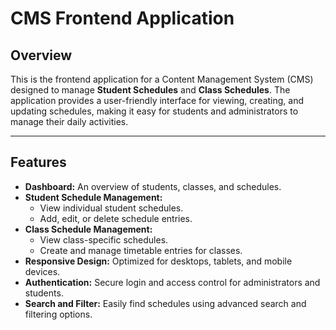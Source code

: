 # **CMS Frontend Application**

## **Overview**

This is the frontend application for a Content Management System (CMS) designed to manage **Student Schedules** and **Class Schedules**. The application provides a user-friendly interface for viewing, creating, and updating schedules, making it easy for students and administrators to manage their daily activities.

---

## **Features**

- **Dashboard:** An overview of students, classes, and schedules.
- **Student Schedule Management:**
  - View individual student schedules.
  - Add, edit, or delete schedule entries.
- **Class Schedule Management:**
  - View class-specific schedules.
  - Create and manage timetable entries for classes.
- **Responsive Design:** Optimized for desktops, tablets, and mobile devices.
- **Authentication:** Secure login and access control for administrators and students.
- **Search and Filter:** Easily find schedules using advanced search and filtering options.
